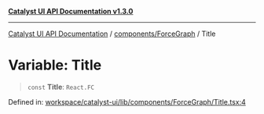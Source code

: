 [**Catalyst UI API Documentation v1.3.0**](../../../README.md)

---

[Catalyst UI API Documentation](../../../README.md) / [components/ForceGraph](../README.md) / Title

# Variable: Title

> `const` **Title**: `React.FC`

Defined in: [workspace/catalyst-ui/lib/components/ForceGraph/Title.tsx:4](https://github.com/TheBranchDriftCatalyst/catalyst-ui/blob/main/lib/components/ForceGraph/Title.tsx#L4)
